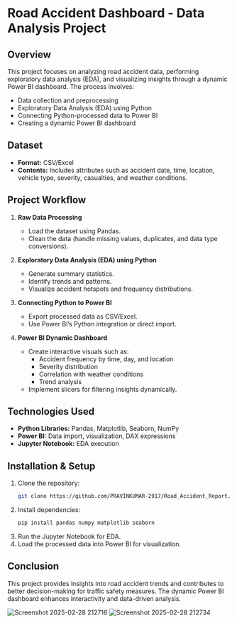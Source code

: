 # Road Accident Dashboard - Data Analysis Project

## Overview
This project focuses on analyzing road accident data, performing exploratory data analysis (EDA), and visualizing insights through a dynamic Power BI dashboard. The process involves:
- Data collection and preprocessing
- Exploratory Data Analysis (EDA) using Python
- Connecting Python-processed data to Power BI
- Creating a dynamic Power BI dashboard

## Dataset
- **Format:** CSV/Excel
- **Contents:** Includes attributes such as accident date, time, location, vehicle type, severity, casualties, and weather conditions.

## Project Workflow
1. **Raw Data Processing**
   - Load the dataset using Pandas.
   - Clean the data (handle missing values, duplicates, and data type conversions).
   
2. **Exploratory Data Analysis (EDA) using Python**
   - Generate summary statistics.
   - Identify trends and patterns.
   - Visualize accident hotspots and frequency distributions.
   
3. **Connecting Python to Power BI**
   - Export processed data as CSV/Excel.
   - Use Power BI’s Python integration or direct import.
   
4. **Power BI Dynamic Dashboard**
   - Create interactive visuals such as:
     - Accident frequency by time, day, and location
     - Severity distribution
     - Correlation with weather conditions
     - Trend analysis
   - Implement slicers for filtering insights dynamically.

## Technologies Used
- **Python Libraries:** Pandas, Matplotlib, Seaborn, NumPy
- **Power BI:** Data import, visualization, DAX expressions
- **Jupyter Notebook:** EDA execution

## Installation & Setup
1. Clone the repository:
   ```sh
   git clone https://github.com/PRAVINKUMAR-2917/Road_Accident_Report.git
   ```
2. Install dependencies:
   ```sh
   pip install pandas numpy matplotlib seaborn
   ```
3. Run the Jupyter Notebook for EDA.
4. Load the processed data into Power BI for visualization.

## Conclusion
This project provides insights into road accident trends and contributes to better decision-making for traffic safety measures. The dynamic Power BI dashboard enhances interactivity and data-driven analysis.

![Screenshot 2025-02-28 212716](https://github.com/user-attachments/assets/b91c8399-2521-4c06-9f71-80a81abc26a8)
![Screenshot 2025-02-28 212734](https://github.com/user-attachments/assets/caee38d1-aacb-4b90-9eef-a96e066b95ae)


